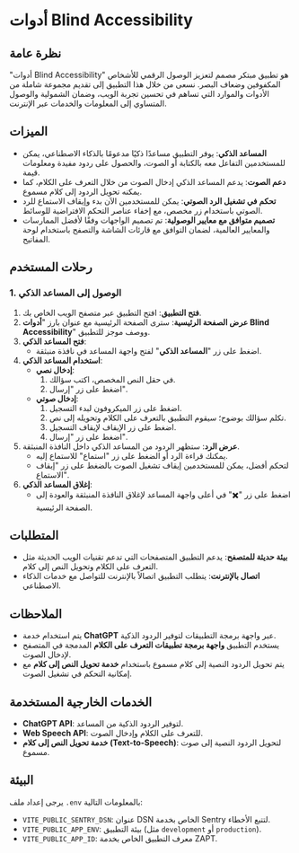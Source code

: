 # أدوات Blind Accessibility

## نظرة عامة

"أدوات Blind Accessibility" هو تطبيق مبتكر مصمم لتعزيز الوصول الرقمي للأشخاص المكفوفين وضعاف البصر. نسعى من خلال هذا التطبيق إلى تقديم مجموعة شاملة من الأدوات والموارد التي تساهم في تحسين تجربة الويب، وضمان الشمولية والوصول المتساوي إلى المعلومات والخدمات عبر الإنترنت.

## الميزات

- **المساعد الذكي**: يوفر التطبيق مساعدًا ذكيًا مدعومًا بالذكاء الاصطناعي، يمكن للمستخدمين التفاعل معه بالكتابة أو الصوت، والحصول على ردود مفيدة ومعلومات قيمة.
- **دعم الصوت**: يدعم المساعد الذكي إدخال الصوت من خلال التعرف على الكلام، كما يمكنه تحويل الردود إلى كلام مسموع.
- **تحكم في تشغيل الرد الصوتي**: يمكن للمستخدمين الآن بدء وإيقاف الاستماع للرد الصوتي باستخدام زر مخصص، مع إخفاء عناصر التحكم الافتراضية للوسائط.
- **تصميم متوافق مع معايير الوصولية**: تم تصميم الواجهات وفقًا لأفضل الممارسات والمعايير العالمية، لضمان التوافق مع قارئات الشاشة والتصفح باستخدام لوحة المفاتيح.

## رحلات المستخدم

### 1. الوصول إلى المساعد الذكي

1. **فتح التطبيق**: افتح التطبيق عبر متصفح الويب الخاص بك.
2. **عرض الصفحة الرئيسية**: سترى الصفحة الرئيسية مع عنوان بارز "**أدوات Blind Accessibility**" ووصف موجز للتطبيق.
3. **فتح المساعد الذكي**:
   - اضغط على زر "**المساعد الذكي**" لفتح واجهة المساعد في نافذة منبثقة.
4. **استخدام المساعد الذكي**:
   - **إدخال نصي**:
     1. في حقل النص المخصص، اكتب سؤالك.
     2. اضغط على زر "إرسال".
   - **إدخال صوتي**:
     1. اضغط على زر الميكروفون لبدء التسجيل.
     2. تكلم سؤالك بوضوح؛ سيقوم التطبيق بالتعرف على الكلام وتحويله إلى نص.
     3. اضغط على زر الإيقاف لإيقاف التسجيل.
     4. اضغط على زر "إرسال".
5. **عرض الرد**: ستظهر الردود من المساعد الذكي داخل النافذة المنبثقة.
   - يمكنك قراءة الرد أو الضغط على زر "استماع" للاستماع إليه.
   - لتحكم أفضل، يمكن للمستخدمين إيقاف تشغيل الصوت بالضغط على زر "إيقاف الاستماع".
6. **إغلاق المساعد الذكي**:
   - اضغط على زر "✖️" في أعلى واجهة المساعد لإغلاق النافذة المنبثقة والعودة إلى الصفحة الرئيسية.

## المتطلبات

- **بيئة حديثة للمتصفح**: يدعم التطبيق المتصفحات التي تدعم تقنيات الويب الحديثة مثل التعرف على الكلام وتحويل النص إلى كلام.
- **اتصال بالإنترنت**: يتطلب التطبيق اتصالاً بالإنترنت للتواصل مع خدمات الذكاء الاصطناعي.

## الملاحظات

- يتم استخدام خدمة **ChatGPT** عبر واجهة برمجة التطبيقات لتوفير الردود الذكية.
- يستخدم التطبيق **واجهة برمجة تطبيقات التعرف على الكلام** المدمجة في المتصفح لإدخال الصوت.
- يتم تحويل الردود النصية إلى كلام مسموع باستخدام **خدمة تحويل النص إلى كلام** مع إمكانية التحكم في تشغيل الصوت.

## الخدمات الخارجية المستخدمة

- **ChatGPT API**: لتوفير الردود الذكية من المساعد.
- **Web Speech API**: للتعرف على الكلام وإدخال الصوت.
- **خدمة تحويل النص إلى كلام (Text-to-Speech)**: لتحويل الردود النصية إلى صوت مسموع.

## البيئة

يرجى إعداد ملف `.env` بالمعلومات التالية:

- `VITE_PUBLIC_SENTRY_DSN`: عنوان DSN الخاص بخدمة Sentry لتتبع الأخطاء.
- `VITE_PUBLIC_APP_ENV`: بيئة التطبيق (مثل `development` أو `production`).
- `VITE_PUBLIC_APP_ID`: معرف التطبيق الخاص بخدمة ZAPT.